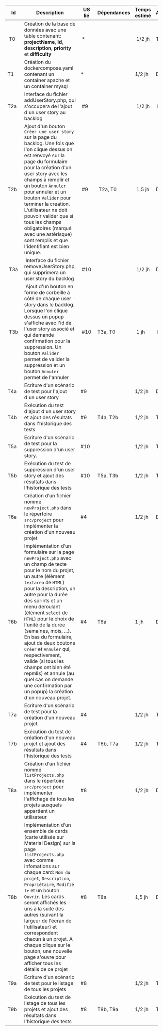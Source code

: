 | Id  | Description | US lié | Dépendances | Temps estimé | Avancement |
| --- | ----------- | --------- | ----------- | ------------ | ---------- |
| T0 | Création de la base de données avec une table contenant:</br> **projectName**, **Id**, **description**, **priority** et **difficulty**</br>   | * |  | 1/2 jh | To do |
| T1 |  Création du dockercompose.yaml contenant un container apache et un container mysql | * |  |  1/2 jh | Done |
| T2a | Interface du fichier addUserStory.php, qui s'occupera de l'ajout d'un user story au backlog | #9 | | 1/2 jh | Done |
| T2b | Ajout d'un bouton ``Créer une user story`` sur la page du backlog. Une fois que l'on clique dessus on est renvoyé sur la page du formulaire pour la création d'un user story avec les champs à remplir et un bouton ``Annuler`` pour annuler et un bouton ``Valider`` pour terminer la création. L'utilisateur ne doit pouvoir valider que si tous les champs obligatoires (marqué avec une astérisque) sont remplis et que l'identifiant est bien unique.| #9 | T2a, T0 | 1,5 jh | Doing |
| T3a | Interface du fichier removeUserStory.php, qui supprimera un user story du backlog | #10 | | 1/2 jh | Done |
| T3b | Ajout d'un bouton en forme de corbeille à côté de chaque user story dans le backlog. Lorsque l'on clique dessus un popup s'affiche avec l'id de l'user story associé et qui demande confirmation pour la suppression. Un bouton ``Valider`` permet de valider la suppression et un bouton  ``Annuler`` permet de l'annuler | #10 | T3a, T0 | 1 jh | Doing |
| T4a | Ecriture d'un scénario de test pour l'ajout d'un user story | #9 |  | 1/2 jh | Doing |
| T4b | Exécution du test d'ajout d'un user story  et ajout des résultats dans l'historique des tests| #9 | T4a, T2b | 1/2 jh | To do |
| T5a | Ecriture d'un scénario de test pour la suppression d'un user story. | #10 |  | 1/2 jh | To do |
| T5b | Exécution du test de suppression d'un user story et ajout des résultats dans l'historique des tests | #10 | T5a, T3b | 1/2 jh | To do |
| T6a | Création d'un fichier nommé ``newProject.php`` dans le répertoire ``src/project`` pour implémenter la création d'un nouveau projet | #4 |  | 1/2 jh | Done |
| T6b | Implémentation d'un formulaire sur la page ``newProject.php`` avec un champ de texte pour le nom du projet, un autre (élément ``textarea`` de ``HTML``) pour la description, un autre pour la durée des sprints et un menu déroulant (élément ``select`` de ``HTML``) pour le choix de l'unité de la durée (semaines, mois, ...). En bas du formulaire, ajout de deux boutons ``Créer`` et ``Annuler`` qui, respectivement, valide (si tous les champs ont bien été repmlis) et annule (au quel cas on demande une confirmation par un popup) la création d'un  nouveau projet.   | #4 | T6a | 1 jh | Doing |
| T7a | Ecriture d'un scénario de test pour la création d'un nouveau projet | #4 |  | 1/2 jh | To do |
| T7b | Exécution du test de création d'un nouveau projet et ajout des résultats dans l'historique des tests  | #4 | T6b, T7a | 1/2 jh | To do |
| T8a | Création d'un fichier nommé ``listProjects.php`` dans le répertoire ``src/project`` pour implémenter l'affichage de tous les projets auxquels appartient un utilisateur | #8 |  | 1/2 jh | Done |
| T8b | Implémentation d'un ensemble de cards (carte utilisée sur Material Design) sur la page ``listProjects.php`` avec comme infomations sur chaque card: ``Nom du projet``, ``Description``, ``Propriétaire``, ``Modifié le`` et un bouton ``Ouvrir``. Les cards seront affichés les uns à la suite des autres (suivant la largeur de l'écran de l'utilisateur) et correspondent chacun à un projet. A chaque clique sur le bouton, une nouvelle page s'ouvre pour afficher tous les détails de ce projet  | #8 | T8a | 1,5 jh | Doing |
| T9a | Ecriture d'un scénario de test pour le listage de tous les projets | #8 |  | 1/2 jh | To do |
| T9b | Exécution du test de listage de tous les projets et ajout des résultats dans l'historique des tests  | #8 | T8b, T9a | 1/2 jh | To do |
